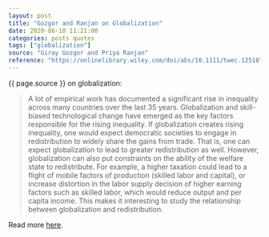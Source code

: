```yaml
---
layout: post
title: "Gozgor and Ranjan on Globalization"
date: 2020-06-10 11:21:00
categories: posts quotes
tags: ["globalization"]
source: "Giray Gozgor and Priya Ranjan"
reference: "https://onlinelibrary.wiley.com/doi/abs/10.1111/twec.12518"
---
```


{{ page.source }} on globalization:

> A lot of empirical work has documented a significant rise in inequality across many countries over the last 35 years. Globalization and skill-biased technological change have emerged as the key factors responsible for the rising inequality. If globalization creates rising inequality, one would expect democratic societies to engage in redistribution to widely share the gains from trade. That is, one can expect globalization to lead to greater redistribution as well. However, globalization can also put constraints on the ability of the welfare state to redistribute. For example, a higher taxation could lead to a flight of mobile factors of production (skilled labor and capital), or increase distortion in the labor supply decision of higher earning factors such as skilled labor, which would reduce output and per capita income. This makes it interesting to study the relationship between globalization and redistribution.

Read more [here]({{page.reference}}).